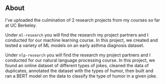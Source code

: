 ## About

I've uploaded the culmination of 2 research projects from my courses so far at UC Berkeley.

Under `ml-research` you will find the research my project partners and I conducted for our machine learning course. In this project, we created and tested a variety of ML models on an early asthma diagnosis dataset.

Under `nlp-research` you will find the research my project partners and I conducted for our natural language processing course. In this project, we found an online dataset of different types of jokes, cleaned the data of duplicates, annotated the dataset with the types of humor, then built and ran a BERT model on the data to classify the type of humor in a given joke.
